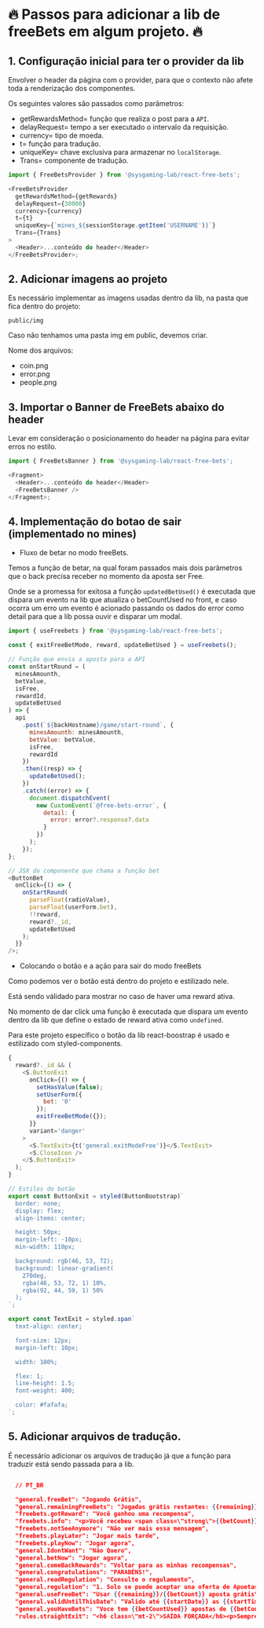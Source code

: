 # 🔥 Passos para adicionar a lib de freeBets em algum projeto. 🔥

## 1. Configuração inicial para ter o provider da lib

Envolver o header da página com o provider, para que o contexto não afete toda a renderização dos componentes.

Os seguintes valores são passados ​​como parâmetros:

- getRewardsMethod= função que realiza o post para a `API`.
- delayRequest= tempo a ser executado o intervalo da requisição.
- currency= tipo de moeda.
- t= função para tradução.
- uniqueKey= chave exclusiva para armazenar no `localStorage`.
- Trans= componente de tradução.

```javascript
import { FreeBetsProvider } from '@sysgaming-lab/react-free-bets';

<FreeBetsProvider
  getRewardsMethod={getRewards}
  delayRequest={30000}
  currency={currency}
  t={t}
  uniqueKey={`mines_${sessionStorage.getItem('USERNAME')}`}
  Trans={Trans}
>
  <Header>...conteúdo do header</Header>
</FreeBetsProvider>;
```

## 2. Adicionar imagens ao projeto

Es necessário implementar as imagens usadas dentro da lib, na pasta que fica dentro do projeto:

`public/img`

Caso não tenhamos uma pasta img em public, devemos criar.

Nome dos arquivos:

- coin.png
- error.png
- people.png

## 3. Importar o Banner de FreeBets abaixo do header

Levar em consideração o posicionamento do header na página para evitar erros no estilo.

```javascript
import { FreeBetsBanner } from '@sysgaming-lab/react-free-bets';

<Fragment>
  <Header>...conteúdo do header</Header>
  <FreeBetsBanner />
</Fragment>;
```

## 4. Implementação do botao de sair (implementado no mines)

- Fluxo de betar no modo freeBets.

Temos a função de betar, na qual foram passados ​​mais dois parâmetros que o back precisa receber no momento da aposta ser Free.

Onde se a promessa for exitosa a função `updatedBetUsed()` é executada que dispara um evento na lib que atualiza o betCountUsed no front, e caso ocorra um erro um evento é acionado passando os dados do error como detail para que a lib possa ouvir e disparar um modal.

```javascript
import { useFreebets } from '@sysgaming-lab/react-free-bets';

const { exitFreeBetMode, reward, updateBetUsed } = useFreebets();

// Função que envia a aposta para a API
const onStartRound = (
  minesAmounth,
  betValue,
  isFree,
  rewardId,
  updateBetUsed
) => {
  api
    .post(`${backHostname}/game/start-round`, {
      minesAmounth: minesAmounth,
      betValue: betValue,
      isFree,
      rewardId
    })
    .then((resp) => {
      updateBetUsed();
    })
    .catch((error) => {
      document.dispatchEvent(
        new CustomEvent(`@free-bets-error`, {
          detail: {
            error: error?.response?.data
          }
        })
      );
    });
};

// JSX do componente que chama a função bet
<ButtonBet
  onClick={() => {
    onStartRound(
      parseFloat(radioValue),
      parseFloat(userForm.bet),
      !!reward,
      reward?._id,
      updateBetUsed
    );
  }}
/>;
```

- Colocando o botão e a ação para sair do modo freeBets

Como podemos ver o botão está dentro do projeto e estilizado nele.

Está sendo válidado para mostrar no caso de haver uma reward ativa.

No momento de dar click uma função ê executada que dispara um evento dentro da lib que define o estado de reward ativa como `undefined`.

Para este projeto específico o botão da lib react-boostrap é usado e estilizado com styled-components.

```javascript
{
  reward?._id && (
    <S.ButtonExit
      onClick={() => {
        setHasValue(false);
        setUserForm({
          bet: '0'
        });
        exitFreeBetMode({});
      }}
      variant='danger'
    >
      <S.TextExit>{t('general.exitModeFree')}</S.TextExit>
      <S.CloseIcon />
    </S.ButtonExit>
  );
}

// Estilos do botão
export const ButtonExit = styled(ButtonBootstrap)`
  border: none;
  display: flex;
  align-items: center;

  height: 50px;
  margin-left: -10px;
  min-width: 110px;

  background: rgb(46, 53, 72);
  background: linear-gradient(
    270deg,
    rgba(46, 53, 72, 1) 10%,
    rgba(92, 44, 59, 1) 50%
  );
`;

export const TextExit = styled.span`
  text-align: center;

  font-size: 12px;
  margin-left: 10px;

  width: 100%;

  flex: 1;
  line-height: 1.5;
  font-weight: 400;

  color: #fafafa;
`;
```

## 5. Adicionar arquivos de tradução.

É necessário adicionar os arquivos de tradução já que a função para traduzir está sendo passada para a lib.

```json

  // PT_BR

  "general.freeBet": "Jogando Grátis",
  "general.remainingFreeBets": "Jogadas grátis restantes: {{remaining}}",
  "freebets.gotReward": "Você ganhou uma recompensa",
  "freebets.info": "<p>Você recebeu <span class=\"strong\">{{betCount}} apostas</span> grátis, cada uma no valor de <span class=\"strong\">{{betAmount}}</span></p><p>As apostas vencem em <span class=\"strong\">{{date}} às {{time}}</span></p>",
  "freebets.notSeeAnymore": "Não ver mais essa mensagem",
  "freebets.playLater": "Jogar mais tarde",
  "freebets.playNow": "Jogar agora",
  "general.IdontWant": "Não Quero",
  "general.betNow": "Jogar agora",
  "general.comeBackRewards": "Voltar para as minhas recompensas",
  "general.congratulations": "PARABÉNS!",
  "general.readRegulation": "Consulte o regulamento",
  "general.regulation": "1. Solo se puede aceptar una oferta de Apuetas Grátis a la vez. <br/><br/>2. Tras aceptar la oferta de apuestas Grátis deberás completar todas las apuestas antes de volver al juego estándar. <br/><br/>3. Al finalizar la útima apuesta, todas las ganancias se añadirán a tu saldo real. <br/><br/>4. Solo se añadirán a tu saldo real las ganancias obtenidas en apuestas gratis. <br/><br/>5. Las apuestas gratis se pierden en cualuquier caso de empate. <br/><br/>6. Todas las apuestas están valoradas en la misma cantidad especificada en la oferta. <br/><br/>7. El número de apuestas otorgadas también aparece en la oferta. <br/><br/>8. La cantidad de apuestas por ronda está limitada y se especicfica en la oferta. <br/><br/>9. Para ver el valor y cantidad de apuestas por ronda pulsa en el icono de la flecha hacia abajo de la esquina superior izquierda. <br/><br/>10. !Recuerda! La apuesta con seguro no está permitida durante la ronda de Apuestas Gratis.",
  "general.useFreeBet": "Usar {{remaining}}/{{betCount}} aposta grátis",
  "general.validUntilThisDate": "Valido até {{startDate}} as {{startTime}}hs",
  "general.youHaveBets": "Voce tem {{betCountUsed}} apostas de {{betCount}}",
  "rules.straightExit": "<h6 class=\"mt-2\">SAÍDA FORÇADA</h6><p>Sempre que o prêmio do jogador no round puder alcançar um valor superior ao lucro máximo, o prêmio é retirado automaticamente.</p>"

```
